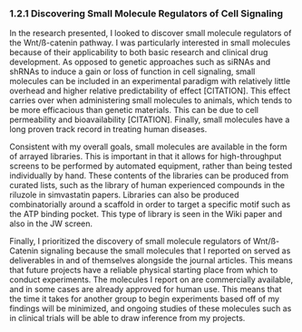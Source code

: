
### 1.2.1 Discovering Small Molecule Regulators of Cell Signaling

In the research presented, I looked to discover small molecule regulators of the Wnt/ß-catenin pathway. I was particularly interested in small molecules because of their applicability to both basic research and clinical drug development. As opposed to genetic approaches such as siRNAs and shRNAs to induce a gain or loss of function in cell signaling, small molecules can be included in an experimental paradigm with relatively little overhead and higher relative predictability of effect [CITATION]. This effect carries over when administering small molecules to animals, which tends to be more efficacious than genetic materials. This can be due to cell permeability and bioavailability [CITATION]. Finally, small molecules have a long proven track record in treating human diseases.

Consistent with my overall goals, small molecules are available in the form of arrayed libraries. This is important in that it allows for high-throughput screens to be performed by automated equipment, rather than being tested individually by hand. These contents of the libraries can be produced from curated lists, such as the library of human experienced compounds in the riluzole in simvastatin papers. Libraries can also be produced combinatorially around a scaffold in order to target a specific motif such as the ATP binding pocket. This type of library is seen in the Wiki paper and also in the JW screen.

Finally, I prioritized the discovery of small molecule regulators of Wnt/ß-Catenin signaling because the small molecules that I reported on served as deliverables in and of themselves alongside the journal articles. This means that future projects have a reliable physical starting place from which to conduct experiments. The molecules I report on are commercially available, and in some cases are already approved for human use. This means that the time it takes for another group to begin experiments based off of my findings will be minimized, and ongoing studies of these molecules such as in clinical trials will be able to draw inference from my projects.
